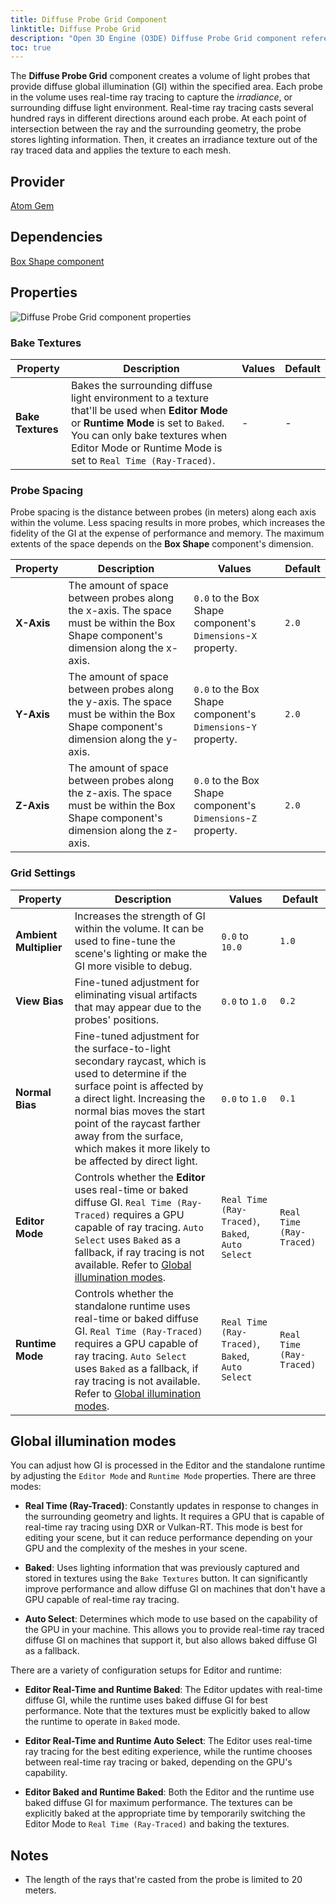 ```yaml
---
title: Diffuse Probe Grid Component
linktitle: Diffuse Probe Grid
description: "Open 3D Engine (O3DE) Diffuse Probe Grid component reference."
toc: true
---
```


The **Diffuse Probe Grid** component creates a volume of light probes that provide diffuse global illumination (GI) within the specified area. Each probe in the volume uses real-time ray tracing to capture the *irradiance*, or surrounding diffuse light environment. Real-time ray tracing casts several hundred rays in different directions around each probe. At each point of intersection between the ray and the surrounding geometry, the probe stores lighting information. Then, it creates an irradiance texture out of the ray traced data and applies the texture to each mesh.

## Provider

[Atom Gem](/docs/user-guide/gems/reference/rendering/atom/atom/)

## Dependencies

[Box Shape component](/docs/user-guide/components/reference/shape/box-shape/)

## Properties

![Diffuse Probe Grid component properties](/images/user-guide/components/reference/atom/diffuse-probe-grid-component-ui.png)

### Bake Textures

| Property | Description | Values | Default |
|-|-|-|-|
| **Bake Textures** | Bakes the surrounding diffuse light environment to a texture that'll be used when **Editor Mode** or **Runtime Mode** is set to `Baked`. You can only bake textures when Editor Mode or Runtime Mode is set to `Real Time (Ray-Traced)`. | - | - |

### Probe Spacing

Probe spacing is the distance between probes (in meters) along each axis within the volume. Less spacing results in more probes, which increases the fidelity of the GI at the expense of performance and memory. The maximum extents of the space depends on the **Box Shape** component's dimension.

| Property | Description | Values | Default |
|-|-|-|-|
| **X-Axis** | The amount of space between probes along the x-axis. The space must be within the Box Shape component's dimension along the x-axis. | `0.0` to the Box Shape component's `Dimensions`-`X` property. | `2.0` |
| **Y-Axis** | The amount of space between probes along the y-axis. The space must be within the Box Shape component's dimension along the y-axis. | `0.0` to the Box Shape component's `Dimensions`-`Y` property. | `2.0` |
| **Z-Axis** | The amount of space between probes along the z-axis. The space must be within the Box Shape component's dimension along the z-axis. | `0.0` to the Box Shape component's `Dimensions`-`Z` property. | `2.0` |

### Grid Settings

| Property | Description | Values | Default |
|-|-|-|-|
| **Ambient Multiplier** | Increases the strength of GI within the volume. It can be used to fine-tune the scene's lighting or make the GI more visible to debug. | `0.0` to `10.0` | `1.0` |
| **View Bias** | Fine-tuned adjustment for eliminating visual artifacts that may appear due to the probes' positions. | `0.0` to `1.0` | `0.2` |
| **Normal Bias** | Fine-tuned adjustment for the surface-to-light secondary raycast, which is used to determine if the surface point is affected by a direct light. Increasing the normal bias moves the start point of the raycast farther away from the surface, which makes it more likely to be affected by direct light. | `0.0` to `1.0` | `0.1` |
| **Editor Mode** | Controls whether the **Editor** uses real-time or baked diffuse GI. `Real Time (Ray-Traced)` requires a GPU capable of ray tracing. `Auto Select` uses `Baked` as a fallback, if ray tracing is not available. Refer to [Global illumination modes](#global-illumination-modes). | `Real Time (Ray-Traced)`, `Baked`, `Auto Select` |`Real Time (Ray-Traced)` |
| **Runtime Mode** | Controls whether the standalone runtime uses real-time or baked diffuse GI. `Real Time (Ray-Traced)` requires a GPU capable of ray tracing. `Auto Select` uses `Baked` as a fallback, if ray tracing is not available. Refer to [Global illumination modes](#global-illumination-modes). | `Real Time (Ray-Traced)`, `Baked`, `Auto Select` |`Real Time (Ray-Traced)` |

## Global illumination modes

You can adjust how GI is processed in the Editor and the standalone runtime by adjusting the `Editor Mode` and `Runtime Mode` properties. There are three modes:

- **Real Time (Ray-Traced)**: Constantly updates in response to changes in the surrounding geometry and lights. It requires a GPU that is capable of real-time ray tracing using DXR or Vulkan-RT. This mode is best for editing your scene, but it can reduce performance depending on your GPU and the complexity of the meshes in your scene. 

- **Baked**: Uses lighting information that was previously captured and stored in textures using the `Bake Textures` button. It can significantly improve performance and allow diffuse GI on machines that don't have a GPU capable of real-time ray tracing. 

- **Auto Select**: Determines which mode to use based on the capability of the GPU in your machine. This allows you to provide real-time ray traced diffuse GI on machines that support it, but also allows baked diffuse GI as a fallback.

There are a variety of configuration setups for Editor and runtime:

- **Editor Real-Time and Runtime Baked**: The Editor updates with real-time diffuse GI, while the runtime uses baked diffuse GI for best performance. Note that the textures must be explicitly baked to allow the runtime to operate in `Baked` mode.
  
- **Editor Real-Time and Runtime Auto Select**: The Editor uses real-time ray tracing for the best editing experience, while the runtime chooses between real-time ray tracing or baked, depending on the GPU's capability.

- **Editor Baked and Runtime Baked**: Both the Editor and the runtime use baked diffuse GI for maximum performance. The textures can be explicitly baked at the appropriate time by temporarily switching the Editor Mode to `Real Time (Ray-Traced)` and baking the textures.


## Notes

- The length of the rays that're casted from the probe is limited to 20 meters.
  